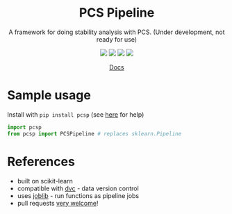 <h1 align="center"> PCS Pipeline </h1>
<p align="center"> A framework for doing stability analysis with PCS. (Under development, not ready for use)
</p>

<p align="center">
  <img src="https://img.shields.io/badge/license-mit-blue.svg">
  <img src="https://img.shields.io/badge/python-3.6--3.8-blue">
  <a href="https://github.com/Yu-group/pcs-pipeline/actions"><img src="https://github.com/Yu-group/pcs-pipeline/workflows/tests/badge.svg"></a>
  <img src="https://img.shields.io/github/checks-status/Yu-group/pcs-pipeline/master">
</p>  
<p align="center">
    <a href="https://yu-group.github.io/pcs-pipeline/">Docs</a>
</p>  


# Sample usage

Install with `pip install pcsp` (see [here](https://github.com/Yu-Group/pcs-pipeline/blob/master/docs/troubleshooting.md) for help)

```python
import pcsp
from pcsp import PCSPipeline # replaces sklearn.Pipeline
```

# References
- built on scikit-learn
- compatible with [dvc](https://dvc.org/) - data version control
- uses [joblib](https://joblib.readthedocs.io/en/latest/) - run functions as pipeline jobs
- pull requests <a href="https://github.com/Yu-Group/pcs-pipeline/blob/master/docs/contributing.md">very welcome</a>!